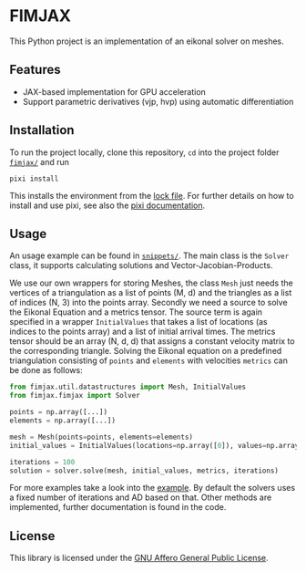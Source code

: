 # FIMJAX

This Python project is an implementation of an eikonal solver on meshes.


## Features

- JAX-based implementation for GPU acceleration
- Support parametric derivatives (vjp, hvp) using automatic differentiation

## Installation

To run the project locally, clone this repository, `cd` into the project folder [`fimjax/`](./) and run

```console
pixi install
```
This installs the environment from the [lock file](./pixi.lock). For further details on how to install and use pixi, see also the [pixi documentation](https://pixi.sh/latest/).


## Usage

An usage example can be found in [`snippets/`](./snippets/).
The main class is the `Solver` class, it supports calculating solutions and Vector-Jacobian-Products.

We use our own wrappers for storing Meshes, the class `Mesh` just needs the vertices of a triangulation as a list of points (M, d) and the triangles as a list of indices (N, 3) into the points array.
Secondly we need a source to solve the Eikonal Equation and a metrics tensor.
The source term is again specified in a wrapper `InitialValues` that takes a list of locations (as indices to the points array) and a list of initial arrival times.
The metrics tensor should be an array (N, d, d) that assigns a constant velocity matrix to the corresponding triangle.
Solving the Eikonal equation on a predefined triangulation consisting of `points` and `elements` with velocities `metrics` can be done as follows:

```py
from fimjax.util.datastructures import Mesh, InitialValues
from fimjax.fimjax import Solver

points = np.array([...])
elements = np.array([...])

mesh = Mesh(points=points, elements=elements)
initial_values = InitialValues(locations=np.array([0]), values=np.array([1]))

iterations = 100
solution = solver.solve(mesh, initial_values, metrics, iterations)
```

For more examples take a look into the [example](snippets/minimal_working_example.py).
By default the solvers uses a fixed number of iterations and AD based on that.
Other methods are implemented, further documentation is found in the code.

## License
This library is licensed under the [GNU Affero General Public License](LICENSE).